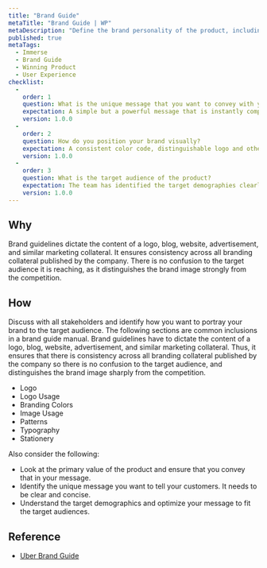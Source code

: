 ```yaml
---
title: "Brand Guide"
metaTitle: "Brand Guide | WP"
metaDescription: "Define the brand personality of the product, including composition, design & visual theme, general look-and-feel, logo, name, etc."
published: true
metaTags:
  - Immerse
  - Brand Guide
  - Winning Product
  - User Experience
checklist: 
  -
    order: 1
    question: What is the unique message that you want to convey with your branding? 
    expectation: A simple but a powerful message that is instantly comprehendible.
    version: 1.0.0
  -
    order: 2
    question: How do you position your brand visually?
    expectation: A consistent color code, distinguishable logo and other UI elements has to be in place and people needs to instantly identify your brand via these elements.
    version: 1.0.0
  -
    order: 3
    question: What is the target audience of the product?
    expectation: The team has identified the target demographies clearly and should be aware of the preferences of those demographies.
    version: 1.0.0
---
```



## Why
Brand guidelines dictate the content of a logo, blog, website, advertisement, and similar marketing collateral. It ensures consistency across all branding collateral published by the company. There is no confusion to the target audience it is reaching, as it distinguishes the brand image strongly from the competition.


## How
Discuss with all stakeholders and identify how you want to portray your brand to the target audience. The following sections are common inclusions in a brand guide manual.
Brand guidelines have to dictate the content of a logo, blog, website, advertisement, and similar marketing collateral. Thus, it ensures that there is consistency across all branding collateral published by the company so there is no confusion to the target audience, and distinguishes the brand image sharply from the competition.
- Logo
- Logo Usage
- Branding Colors
- Image Usage
- Patterns
- Typography
- Stationery

Also consider the following:
- Look at the primary value of the product and ensure that you convey that in your message.
- Identify the unique message you want to tell your customers. It needs to be clear and concise.
- Understand the target demographics and optimize your message to fit the target audiences.

## Reference
- [Uber Brand Guide](https://brand.uber.com/)
